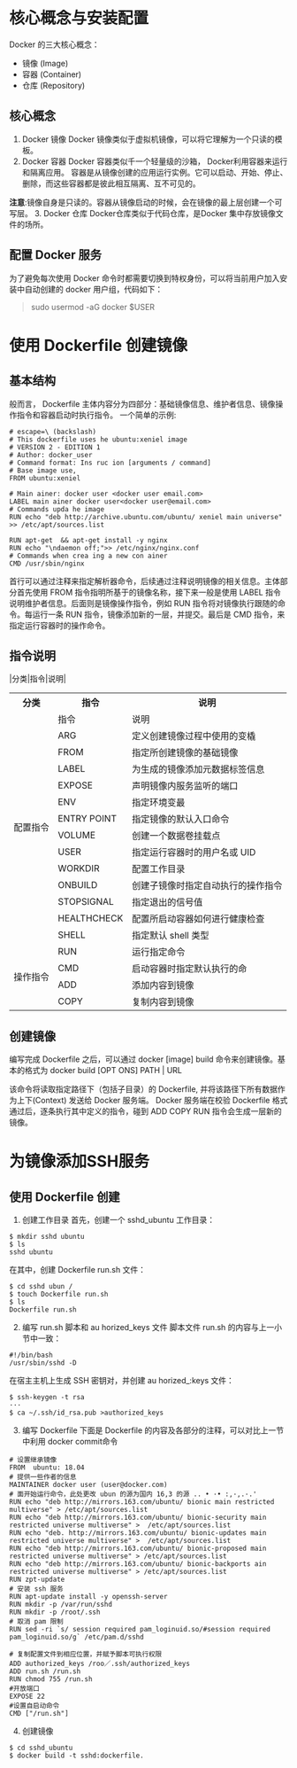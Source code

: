 # 核心概念与安装配置
Docker 的三大核心概念：
- 镜像 (Image)
- 容器 (Container)
- 仓库 (Repository)

## 核心概念
1. Docker 镜像
Docker 镜像类似于虚拟机镜像，可以将它理解为一个只读的模板。
2. Docker 容器
Docker 容器类似千一个轻量级的沙箱， Docker利用容器来运行和隔离应用。
容器是从镜像创建的应用运行实例。它可以启动、开始、停止、删除，而这些容器都是彼此相互隔离、互不可见的。

**注意**:镜像自身是只读的。容器从镜像启动的时候，会在镜像的最上层创建一个可写层。
3. Docker 仓库
Docker仓库类似于代码仓库，是Docker 集中存放镜像文件的场所。

## 配置 Docker 服务
为了避免每次使用 Docker 命令时都需要切换到特权身份，可以将当前用户加入安装中自动创建的 docker 用户组，代码如下：
> sudo usermod -aG docker $USER

# 使用 Dockerfile 创建镜像
## 基本结构
般而言， Dockerfile 主体内容分为四部分：基础镜像信息、维护者信息、镜像操作指令和容器启动时执行指令。
一个简单的示例:

```shell
# escape=\ (backslash) 
# This dockerfile uses he ubuntu:xeniel image 
# VERSION 2 - EDITION 1 
# Author: docker_user 
# Command format: Ins ruc ion [arguments / command] 
# Base image use, 
FROM ubuntu:xeniel 

# Main ainer: docker user <docker user email.com>
LABEL main ainer docker user<docker user@email.com> 
# Commands upda he image 
RUN echo "deb http://archive.ubuntu.com/ubuntu/ xeniel main universe" >> /etc/apt/sources.list

RUN apt-get  && apt-get install -y nginx 
RUN echo "\ndaemon off;">> /etc/nginx/nginx.conf
# Commands when crea ing a new con ainer
CMD /usr/sbin/nginx 

```
首行可以通过注释来指定解析器命令，后续通过注释说明镜像的相关信息。主体部分首先使用 FROM 指令指明所基于的镜像名称，接下来一般是使用 LABEL 指令说明维护者信息。后面则是镜像操作指令，例如 RUN 指令将对镜像执行跟随的命令。每运行一条 RUN 指令，镜像添加新的一层，并提交。最后是 CMD 指令，来指定运行容器时的操作命令。

##  指令说明
|分类|指令|说明|
<table>
    <tr>
        <th>分类</th>
        <th >指令</th>
       <th >说明</th>
       <!-- <th colspan="2">Header 2 &amp; 3 Combined</th> -->
    </tr>
    <tr>
        <td rowspan="14">配置指令</td>
        <td>指令</td>
        <td>说明</td>
    </tr>
    <tr>
    <td>ARG</td>
    <td>定义创建镜像过程中使用的变橇</td>
    </tr>
    <tr>
    <td>FROM</td>
    <td>指定所创建镜像的基础镜像</td>
    </tr>
    <tr>
    <td>LABEL</td>
    <td>为生成的镜像添加元数据标签信息</td>
    </tr>
    <tr>
    <td>EXPOSE</td>
    <td>声明镜像内服务监听的端口</td>
    </tr>
    <tr>
    <td>ENV</td>
    <td>指定环境变最</td>
    </tr>
    <tr>
    <td>ENTRY POINT </td>
    <td>指定镜像的默认入口命令</td>
    </tr>
    <tr>
    <td>VOLUME</td>
    <td>创建一个数据卷挂载点</td>
    </tr>
    <tr>
    <td>USER</td>
    <td>指定运行容器时的用户名或 UID</td>
    </tr>
    <tr>
    <td>WORKDIR </td>
    <td>配置工作目录</td>
    </tr>
    <tr>
    <td>ONBUILD </td>
    <td>创建子镜像时指定自动执行的操作指令</td>
    </tr>
    <tr>
    <td>STOPSIGNAL </td>
    <td>指定退出的信号值</td>
    </tr>
    <tr>
    <td>HEALTHCHECK</td>
    <td>配置所启动容器如何进行健康检查</td>
    </tr>
    <td>SHELL</td>
    <td>指定默认 shell 类型</td>
    </tr>
       <tr>
        <td rowspan="4">操作指令</td>
        <td>RUN </td>
        <td>运行指定命令</td>
    </tr>
    </tr>
       <tr>
        <td>CMD</td>
        <td>启动容器时指定默认执行的命</td>
    </tr>
    </tr>
       <tr>
        <td>ADD</td>
        <td>添加内容到镜像</td>
    </tr>
    </tr>
       <tr>
        <td>COPY</td>
        <td>复制内容到镜像</td>
    </tr>
</table>

## 创建镜像
编写完成 Dockerfile 之后，可以通过 docker [image] build 命令来创建镜像。基本的格式为 docker build [OPT ONS] PATH | URL 

该命令将读取指定路径下（包括子目录）的 Dockerfile, 并将该路径下所有数据作为上下(Context) 发送给 Docker 服务端。 Docker 服务端在校验 Dockerfile 格式通过后，逐条执行其中定义的指令，碰到 ADD COPY RUN 指令会生成一层新的镜像。

# 为镜像添加SSH服务
## 使用 Dockerfile 创建
1. 创建工作目录
首先，创建一个 sshd_ubuntu 工作目录：
```shell
$ mkdir sshd ubuntu 
$ ls 
sshd ubuntu 
```

在其中，创建 Dockerfile run.sh 文件：
```shell
$ cd sshd ubun / 
$ touch Dockerfile run.sh 
$ ls 
Dockerfile run.sh 
```

2. 编写 run.sh 脚本和 au horized_keys 文件
脚本文件 run.sh 的内容与上一小节中一致：
```shell
#!/bin/bash 
/usr/sbin/sshd -D 
```
在宿主主机上生成 SSH 密钥对，并创建 au horized_:keys 文件：
```shell
$ ssh-keygen -t rsa
···
$ ca ~/.ssh/id_rsa.pub >authorized_keys
```
3. 编写 Dockerfile
下面是 Dockerfile 的内容及各部分的注释，可以对比上一节中利用 docker commit命令
```shell
# 设置继承镜像
FROM  ubuntu: 18.04 
# 提供一些作者的信息 
MAINTAINER docker user (user@docker.com) 
# 面开始运行命令，此处更改 ubun 的源为国内 16,3 的源 .. • ·• :,·,.·.' 
RUN echo "deb http://mirrors.163.com/ubuntu/ bionic main restricted multiverse" > /etc/apt/sources.list 
RUN echo "deb http://mirrors.163.com/ubuntu/ bionic-security main
restricted universe multiverse" >  /etc/apt/sources.list 
RUN echo "deb. http://mirrors.163.com/ubuntu/ bionic-updates main
restricted universe multiverse" >  /etc/apt/sources.list 
RUN echo "deb http://mirrors.163.com/ubuntu/ bionic-proposed main
restricted universe multiverse" > /etc/apt/sources.list 
RUN echo "deb http://mirrors.163.com/ubuntu/ bionic-backports ain
restricted universe multiverse" > /etc/apt/sources.list 
RUN zpt-update
# 安装 ssh 服务
RUN apt-update install -y openssh-server 
RUN mkdir -p /var/run/sshd 
RUN mkdir -p /root/.ssh
# 取消 pam 限制
RUN sed -ri `s/ session required pam_loginuid.so/#session required pam_loginuid.so/g` /etc/pam.d/sshd

# 复制配置文件到相应位置，并赋予脚本可执行权限
ADD authorized_keys /roo／.ssh/authorized_keys
ADD run.sh /run.sh 
RUN chmod 755 /run.sh 
#开放端口
EXPOSE 22 
#设置自启动命令
CMD ["/run.sh"]
```
4. 创建镜像
```shell
$ cd sshd_ubuntu
$ docker build -t sshd:dockerfile. 
```
